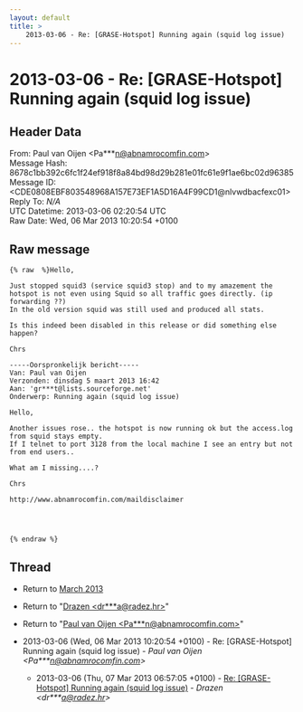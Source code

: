 ```yaml
---
layout: default
title: >
    2013-03-06 - Re: [GRASE-Hotspot] Running again (squid log issue)
---
```


# 2013-03-06 - Re: [GRASE-Hotspot] Running again (squid log issue)

## Header Data

From: Paul van Oijen \<Pa***n@abnamrocomfin.com\><br>
Message Hash: 8678c1bb392c6fc1f24ef918f8a84bd98d29b281e01fc61e9f1ae6bc02d96385<br>
Message ID: \<CDE0808EBF803548968A157E73EF1A5D16A4F99CD1@nlvwdbacfexc01\><br>
Reply To: _N/A_<br>
UTC Datetime: 2013-03-06 02:20:54 UTC<br>
Raw Date: Wed, 06 Mar 2013 10:20:54 +0100<br>

## Raw message

```
{% raw  %}Hello,

Just stopped squid3 (service squid3 stop) and to my amazement the hotspot is not even using Squid so all traffic goes directly. (ip forwarding ??)
In the old version squid was still used and produced all stats.

Is this indeed been disabled in this release or did something else happen?

Chrs

-----Oorspronkelijk bericht-----
Van: Paul van Oijen 
Verzonden: dinsdag 5 maart 2013 16:42
Aan: 'gr***t@lists.sourceforge.net'
Onderwerp: Running again (squid log issue)

Hello,

Another issues rose.. the hotspot is now running ok but the access.log from squid stays empty.
If I telnet to port 3128 from the local machine I see an entry but not from end users..

What am I missing....?

Chrs

http://www.abnamrocomfin.com/maildisclaimer




{% endraw %}
```

## Thread

+ Return to [March 2013](/archive/2013/03)

+ Return to "[Drazen <dr***a<span>@</span>radez.hr>](/authors/dr___a_at_radez_hr)"
+ Return to "[Paul van Oijen <Pa***n<span>@</span>abnamrocomfin.com>](/authors/pa___n_at_abnamrocomfin_com)"

+ 2013-03-06 (Wed, 06 Mar 2013 10:20:54 +0100) - Re: [GRASE-Hotspot] Running again (squid log issue) - _Paul van Oijen \<Pa***n@abnamrocomfin.com\>_
  + 2013-03-06 (Thu, 07 Mar 2013 06:57:05 +0100) - [Re: [GRASE-Hotspot] Running again (squid log issue)](/archive/2013/03/0bf0a59ad306b2d508d889e37a770fb0a7f540c41316cd4fa886b25d32e475c6) - _Drazen \<dr***a@radez.hr\>_

